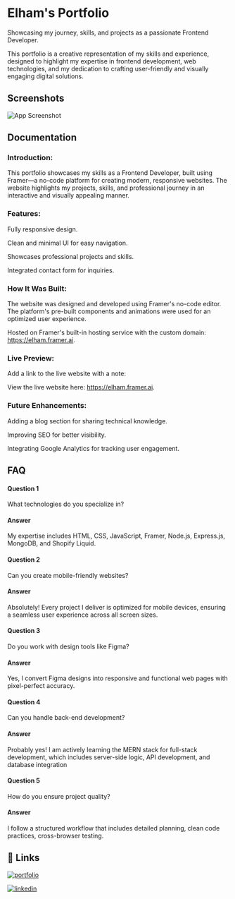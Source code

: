 
# Elham's Portfolio

Showcasing my journey, skills, and projects as a passionate Frontend Developer.

This portfolio is a creative representation of my skills and experience, designed to highlight my expertise in frontend development, web technologies, and my dedication to crafting user-friendly and visually engaging digital solutions.




## Screenshots

![App Screenshot](https://via.placeholder.com/468x300?text=App+Screenshot+Here)


## Documentation

### Introduction: 
This portfolio showcases my skills as a Frontend Developer, built using Framer—a no-code platform for creating modern, responsive websites.
The website highlights my projects, skills, and professional journey in an interactive and visually appealing manner.

### Features:
Fully responsive design.

Clean and minimal UI for easy navigation.

Showcases professional projects and skills.

Integrated contact form for inquiries.

### How It Was Built:
The website was designed and developed using Framer's no-code editor.
The platform's pre-built components and animations were used for an optimized user experience.

Hosted on Framer's built-in hosting service with the custom domain: https://elham.framer.ai.

### Live Preview:
Add a link to the live website with a note:


View the live website here: https://elham.framer.ai.

###  Future Enhancements:
Adding a blog section for sharing technical knowledge.

Improving SEO for better visibility.

Integrating Google Analytics for tracking user engagement.
## FAQ

#### Question 1 
What technologies do you specialize in?

#### Answer 

My expertise includes HTML, CSS, JavaScript, Framer, Node.js, Express.js, MongoDB, and Shopify Liquid.

#### Question 2

Can you create mobile-friendly websites?

#### Answer

Absolutely! Every project I deliver is optimized for mobile devices, ensuring a seamless user experience across all screen sizes.
#### Question 3

Do you work with design tools like Figma?

#### Answer

Yes, I convert Figma designs into responsive and functional web pages with pixel-perfect accuracy.
#### Question 4

Can you handle back-end development?

#### Answer

Probably yes! I am actively learning the MERN stack for full-stack development, which includes server-side logic, API development, and database integration
#### Question 5

How do you ensure project quality?

#### Answer

I follow a structured workflow that includes detailed planning, clean code practices, cross-browser testing.
## 🔗 Links
[![portfolio](https://img.shields.io/badge/my_portfolio-000?style=for-the-badge&logo=ko-fi&logoColor=white)](https://github.com/MuhammadElham)

[![linkedin](https://img.shields.io/badge/linkedin-0A66C2?style=for-the-badge&logo=linkedin&logoColor=white)](https://www.linkedin.com/in/elham-waheed-572119253/)


